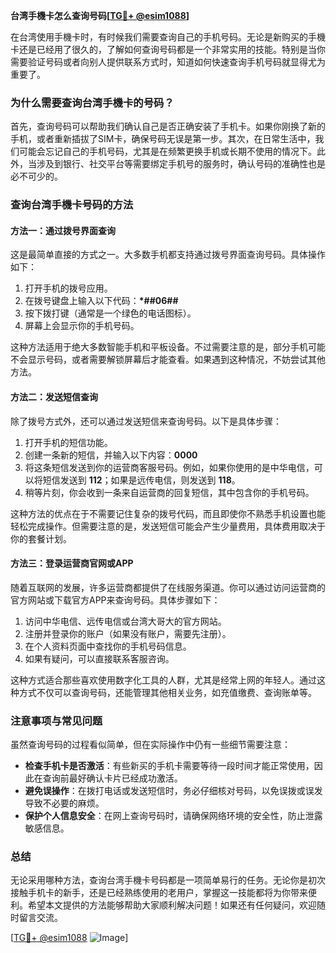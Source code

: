 **台湾手機卡怎么查询号码[[TG💪+ @esim1088](https://t.me/s/esim1088)]**

在台湾使用手機卡时，有时候我们需要查询自己的手机号码。无论是新购买的手機卡还是已经用了很久的，了解如何查询号码都是一个非常实用的技能。特别是当你需要验证号码或者向别人提供联系方式时，知道如何快速查询手机号码就显得尤为重要了。

### 为什么需要查询台湾手機卡的号码？

首先，查询号码可以帮助我们确认自己是否正确安装了手机卡。如果你刚换了新的手机，或者重新插拔了SIM卡，确保号码无误是第一步。其次，在日常生活中，我们可能会忘记自己的手机号码，尤其是在频繁更换手机或长期不使用的情况下。此外，当涉及到银行、社交平台等需要绑定手机号的服务时，确认号码的准确性也是必不可少的。

### 查询台湾手機卡号码的方法

#### 方法一：通过拨号界面查询
这是最简单直接的方式之一。大多数手机都支持通过拨号界面查询号码。具体操作如下：

1. 打开手机的拨号应用。
2. 在拨号键盘上输入以下代码：**\*#\#06#\#**
3. 按下拨打键（通常是一个绿色的电话图标）。
4. 屏幕上会显示你的手机号码。

这种方法适用于绝大多数智能手机和平板设备。不过需要注意的是，部分手机可能不会显示号码，或者需要解锁屏幕后才能查看。如果遇到这种情况，不妨尝试其他方法。

#### 方法二：发送短信查询
除了拨号方式外，还可以通过发送短信来查询号码。以下是具体步骤：

1. 打开手机的短信功能。
2. 创建一条新的短信，并输入以下内容：**0000**
3. 将这条短信发送到你的运营商客服号码。例如，如果你使用的是中华电信，可以将短信发送到 **112**；如果是远传电信，则发送到 **118**。
4. 稍等片刻，你会收到一条来自运营商的回复短信，其中包含你的手机号码。

这种方法的优点在于不需要记住复杂的拨号代码，而且即使你不熟悉手机设置也能轻松完成操作。但需要注意的是，发送短信可能会产生少量费用，具体费用取决于你的套餐计划。

#### 方法三：登录运营商官网或APP
随着互联网的发展，许多运营商都提供了在线服务渠道。你可以通过访问运营商的官方网站或下载官方APP来查询号码。具体步骤如下：

1. 访问中华电信、远传电信或台湾大哥大的官方网站。
2. 注册并登录你的账户（如果没有账户，需要先注册）。
3. 在个人资料页面中查找你的手机号码信息。
4. 如果有疑问，可以直接联系客服咨询。

这种方式适合那些喜欢使用数字化工具的人群，尤其是经常上网的年轻人。通过这种方式不仅可以查询号码，还能管理其他相关业务，如充值缴费、查询账单等。

### 注意事项与常见问题

虽然查询号码的过程看似简单，但在实际操作中仍有一些细节需要注意：

- **检查手机卡是否激活**：有些新买的手机卡需要等待一段时间才能正常使用，因此在查询前最好确认卡片已经成功激活。
- **避免误操作**：在拨打电话或发送短信时，务必仔细核对号码，以免误拨或误发导致不必要的麻烦。
- **保护个人信息安全**：在网上查询号码时，请确保网络环境的安全性，防止泄露敏感信息。

### 总结

无论采用哪种方法，查询台湾手機卡号码都是一项简单易行的任务。无论你是初次接触手机卡的新手，还是已经熟练使用的老用户，掌握这一技能都将为你带来便利。希望本文提供的方法能够帮助大家顺利解决问题！如果还有任何疑问，欢迎随时留言交流。

[[TG💪+ @esim1088](https://t.me/s/esim1088) ![Image](https://i.postimg.cc/4NQfJmqS/Snipaste-2025-05-13-00-14-12.png)]